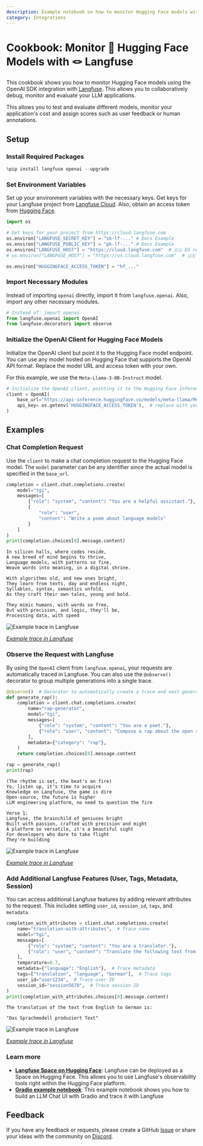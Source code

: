 ```yaml
---
description: Example notebook on how to monitor Hugging Face models with Langfuse using the OpenAI SDK
category: Integrations
---
```


# Cookbook: Monitor 🤗 Hugging Face Models with 🪢 Langfuse

This cookbook shows you how to monitor Hugging Face models using the OpenAI SDK integration with [Langfuse](https://langfuse.com). This allows you to collaboratively debug, monitor and evaluate your LLM applications.

This allows you to test and evaluate different models, monitor your application's cost and assign scores such as user feedback or human annotations.

## Setup

### Install Required Packages


```python
%pip install langfuse openai --upgrade
```

### Set Environment Variables

Set up your environment variables with the necessary keys. Get keys for your Langfuse project from [Langfuse Cloud](https://cloud.langfuse.com). Also, obtain an access token from [Hugging Face](https://huggingface.co/settings/tokens).



```python
import os

# Get keys for your project from https://cloud.langfuse.com
os.environ["LANGFUSE_SECRET_KEY"] = "sk-lf-..." # Docs Example
os.environ["LANGFUSE_PUBLIC_KEY"] = "pk-lf-..." # Docs Example
os.environ["LANGFUSE_HOST"] = "https://cloud.langfuse.com"  # 🇪🇺 EU region
# os.environ["LANGFUSE_HOST"] = "https://us.cloud.langfuse.com"  # 🇺🇸 US region

os.environ["HUGGINGFACE_ACCESS_TOKEN"] = "hf_..."
```

### Import Necessary Modules

Instead of importing `openai` directly, import it from `langfuse.openai`. Also, import any other necessary modules.


```python
# Instead of: import openai
from langfuse.openai import OpenAI
from langfuse.decorators import observe
```

### Initialize the OpenAI Client for Hugging Face Models

Initialize the OpenAI client but point it to the Hugging Face model endpoint. You can use any model hosted on Hugging Face that supports the OpenAI API format. Replace the model URL and access token with your own.

For this example, we use the `Meta-Llama-3-8B-Instruct` model.


```python
# Initialize the OpenAI client, pointing it to the Hugging Face Inference API
client = OpenAI(
    base_url="https://api-inference.huggingface.co/models/meta-llama/Meta-Llama-3-8B-Instruct" + "/v1/",  # replace with your endpoint url
    api_key= os.getenv('HUGGINGFACE_ACCESS_TOKEN'),  # replace with your token
)
```

## Examples

### Chat Completion Request

Use the `client` to make a chat completion request to the Hugging Face model. The `model` parameter can be any identifier since the actual model is specified in the `base_url`.


```python
completion = client.chat.completions.create(
    model="tgi",
    messages=[
        {"role": "system", "content": "You are a helpful assistant."},
        {
            "role": "user",
            "content": "Write a poem about language models"
        }
    ]
)
print(completion.choices[0].message.content)
```

    In silicon halls, where codes reside,
    A new breed of mind begins to thrive,
    Language models, with patterns so fine,
    Weave words into meaning, in a digital shrine.
    
    With algorithms old, and new ones bright,
    They learn from texts, day and endless night,
    Syllables, syntax, semantics unfold,
    As they craft their own tales, young and bold.
    
    They mimic humans, with words so free,
    But with precision, and logic, they'll be,
    Processing data, with speed


![Example trace in Langfuse](https://langfuse.com/images/cookbook/huggingface/huggingface-cookbook-trace-poem.png)

*[Example trace in Langfuse](https://cloud.langfuse.com/project/cloramnkj0002jz088vzn1ja4/traces/0c205096-fbd9-48b9-afa3-5837483488d8?timestamp=2025-01-09T15%3A03%3A08.365Z)*

### Observe the Request with Langfuse

By using the `OpenAI` client from `langfuse.openai`, your requests are automatically traced in Langfuse. You can also use the `@observe()` decorator to group multiple generations into a single trace.


```python
@observe()  # Decorator to automatically create a trace and nest generations
def generate_rap():
    completion = client.chat.completions.create(
        name="rap-generator",
        model="tgi",
        messages=[
            {"role": "system", "content": "You are a poet."},
            {"role": "user", "content": "Compose a rap about the open source LLM engineering platform Langfuse."}
        ],
        metadata={"category": "rap"},
    )
    return completion.choices[0].message.content

rap = generate_rap()
print(rap)
```

    (The rhythm is set, the beat's on fire)
    Yo, listen up, it's time to acquire
    Knowledge on Langfuse, the game is dire
    Open-source, the future is higher
    LLM engineering platform, no need to question the fire
    
    Verse 1:
    Langfuse, the brainchild of geniuses bright
    Built with passion, crafted with precision and might
    A platform so versatile, it's a beautiful sight
    For developers who dare to take flight
    They're building


![Example trace in Langfuse](https://langfuse.com/images/cookbook/huggingface/huggingface-cookbook-trace-rap.png)

*[Example trace in Langfuse](https://cloud.langfuse.com/project/cloramnkj0002jz088vzn1ja4/traces/8c432652-ee56-4985-83aa-9e95945ca481?timestamp=2025-01-09T15%3A00%3A22.904Z)*

### Add Additional Langfuse Features (User, Tags, Metadata, Session)

You can access additional Langfuse features by adding relevant attributes to the request. This includes setting `user_id`, `session_id`, `tags`, and `metadata`.


```python
completion_with_attributes = client.chat.completions.create(
    name="translation-with-attributes",  # Trace name
    model="tgi",
    messages=[
        {"role": "system", "content": "You are a translator."},
        {"role": "user", "content": "Translate the following text from English to German: 'The Language model produces text'"}
    ],
    temperature=0.7,
    metadata={"language": "English"},  # Trace metadata
    tags=["translation", "language", "German"],  # Trace tags
    user_id="user1234",  # Trace user ID
    session_id="session5678",  # Trace session ID
)
print(completion_with_attributes.choices[0].message.content)
```

    The translation of the text from English to German is:
    
    "Das Sprachmodell produziert Text"


![Example trace in Langfuse](https://langfuse.com/images/cookbook/huggingface/huggingface-cookbook-trace-translation.png)

*[Example trace in Langfuse](https://cloud.langfuse.com/project/cloramnkj0002jz088vzn1ja4/traces/54ad697e-8b4c-45eb-b20a-233d236a813e?timestamp=2025-01-09T15%3A10%3A44.987Z)*

### Learn more

- **[Langfuse Space on Hugging Face](https://huggingface.co/spaces/langfuse/langfuse-template-space)**: Langfuse can be deployed as a Space on Hugging Face. This allows you to use Langfuse's observability tools right within the Hugging Face platform. 
- **[Gradio example notebook](https://langfuse.com/docs/integrations/other/gradio)**: This example notebook shows you how to build an LLM Chat UI with Gradio and trace it with Langfuse

## Feedback

If you have any feedback or requests, please create a GitHub [Issue](https://langfuse.com/issue) or share your ideas with the community on [Discord](https://langfuse.com/discord).


